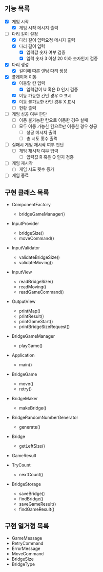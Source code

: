 ## 기능 목록
- [x] 게임 시작
    - [x] 게임 시작 메시지 출력
- [ ] 다리 길이 설정
    - [x] 다리 길이 입력요청 메시지 출력
    - [x] 다리 길이 입력
        - [x] 입력값 숫자 여부 검증
        - [x] 입력 숫자 3 이상 20 이하 숫자인지 검증
- [x] 다리 생성
    - [x] 길이에 따른 랜덤 다리 생성
- [x] 플레이어 이동
    - [x] 이동할 칸 입력
        - [x] 입력값이 U 혹은 D 인지 검증
    - [x] 이동 가능한 칸인 경우 O 표시
    - [x] 이동 불가능한 칸인 경우 X 표시
    - [ ] 현황 출력
- [ ] 게임 성공 여부 판단
    - [ ] 이동 불가능한 칸으로 이동한 경우 실패
    - [ ] 모두 이동 가능한 칸으로만 이동한 경우 성공
        - [ ] 성공 메시지 출력
        - [ ] 총 시도 횟수 출력
- [ ] 실패시 게임 재시작 여부 판단
    - [ ] 게임 재시작 여부 입력
        - [ ] 입력값 R 혹은 Q 인지 검증
- [ ] 게임 재시작
    - [ ] 게임 시도 횟수 증가
- [ ] 게임 종료

## 구현 클래스 목록
- ComponentFactory
    - bridgeGameManager()

- InputProvider
  - bridgeSize()
  - moveCommand()

- InputValidator
  - validateBridgeSize()
  - validateMoving()

- InputView
  - readBridgeSize()
  - readMoving()
  - readGameCommand()

- OutputView
  - printMap()
  - printResult()
  - printGameStart()
  - printBridgeSizeRequest()

- BridgeGameManager
  - playGame()

- Application
  - main()

- BridgeGame
  - move()
  - retry()

- BridgeMaker
  - makeBridge()

- BridgeRandomNumberGenerator
  - generate()

- Bridge
  - getLeftSize()

- GameResult

- TryCount
  - nextCount()

- BridgeStorage
  - saveBridge()
  - findBridge()
  - saveGameResult()
  - findGameResult()

## 구현 열거형 목록
- GameMessage
- RetryCommand
- ErrorMessage
- MoveCommand
- BridgeSize
- BridgeType
